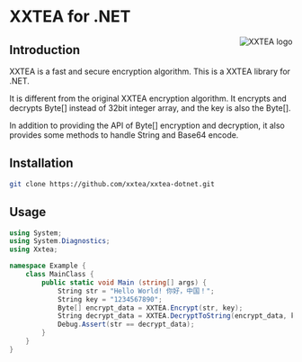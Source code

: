 # XXTEA for .NET

<a href="https://github.com/xxtea/">
    <img src="https://avatars1.githubusercontent.com/u/6683159?v=3&s=86" alt="XXTEA logo" title="XXTEA" align="right" />
</a>

## Introduction

XXTEA is a fast and secure encryption algorithm. This is a XXTEA library for .NET.

It is different from the original XXTEA encryption algorithm. It encrypts and decrypts Byte[] instead of 32bit integer array, and the key is also the Byte[].

In addition to providing the API of Byte[] encryption and decryption, it also provides some methods to handle String and Base64 encode.

## Installation

```sh
git clone https://github.com/xxtea/xxtea-dotnet.git
```

## Usage

```csharp
using System;
using System.Diagnostics;
using Xxtea;

namespace Example {
    class MainClass {
        public static void Main (string[] args) {
            String str = "Hello World! 你好，中国！";
            String key = "1234567890";
            Byte[] encrypt_data = XXTEA.Encrypt(str, key);
            String decrypt_data = XXTEA.DecryptToString(encrypt_data, key);
            Debug.Assert(str == decrypt_data);
        }
    }
}


```
